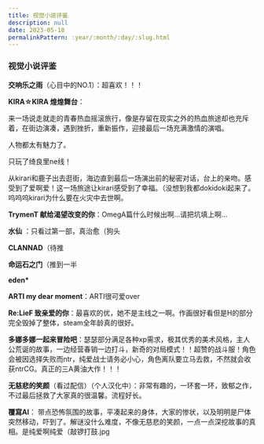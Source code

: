 ```yaml
---
title: 视觉小说评鉴
description: null
date: 2023-05-18
permalinkPattern: :year/:month/:day/:slug.html
---
```


### 视觉小说评鉴

**交响乐之雨**（心目中的NO.1）：超喜欢！！！

**KIRA☆KIRA 煌煌舞台**：

来一场说走就走的青春热血摇滚旅行，像是存留在现实之外的热血旅途却也充斥着，在街边演凑，遇到挫折，重新振作，迎接最后一场充满激情的演唱。

人物都太有魅力了。

只玩了绮良里ne线！

从kirari和鹿子出去逛街，海边直到最后一场演出前的秘密对话，台上的亲吻。感受到了爱啊爱！这一场旅途让kirari感受到了幸福。（没想到我都dokidoki起来了。呜呜呜kirari为什么要在火灾中去世啊。

**TrymenT 献给渴望改变的你**：OmegA篇什么时候出啊…请把坑填上啊…

**水仙** ：只看过第一部，真治愈（狗头

**CLANNAD**（待推

**命运石之门**（推到一半

**eden\***    

**ARTI my dear moment**：ARTI很可爱over

**Re:LieF 致亲爱的你**：最喜欢的优，她不是主线之一啊。作画很好看但是H的部分完全毁掉了整体，steam全年龄真的很好。

**多娜多娜一起来冒险吧**：瑟瑟部分满足各种xp需求，极其优秀的美术风格，主人公荒诞的故事，一边经营春销一边打斗，新奇的对局模式！！超赞的战斗服！角色会被因选择失败而ntr，纯爱战士请务必小心，角色离队要立马去救，不然就会收获ntrCG。真正的三A黄油大作！！！

**无慈悲的笑颜**（看过配信）（个人汉化中）：非常有趣的，一环套一环，致郁之作，不过最后拯救了大家真的很温馨。流程好长。

**覆寫AI**： 带点恐怖氛围的故事，平凑起来的身体，大家的惨状，以及明明是尸体突然移动，吓到了。解谜没什么难度，不像无慈悲的笑颜，一点一点深挖故事的真相。是纯爱啊纯爱（敲锣打鼓.jpg

